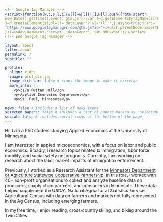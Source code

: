 ```yaml
---
<!-- Google Tag Manager -->
<script>(function(w,d,s,l,i){w[l]=w[l]||[];w[l].push({'gtm.start':
new Date().getTime(),event:'gtm.js'});var f=d.getElementsByTagName(s)[0],
j=d.createElement(s),dl=l!='dataLayer'?'&l='+l:'';j.async=true;j.src=
'https://www.googletagmanager.com/gtm.js?id='+i+dl;f.parentNode.insertBefore(j,f);
})(window,document,'script','dataLayer','GTM-MMRCVMXF');</script>
<!-- End Google Tag Manager -->

layout: about
title: about
permalink: /
subtitle: ""

profile:
  align: right
  image: prof_pic.jpg
  image_circular: false # crops the image to make it circular
  more_info: |
    <p>317a Ruttan Hall</p>
    <p>Applied Economics Department</p>
    <p>St. Paul, Minnesota</p>

news: false # includes a list of news items
selected_papers: false # includes a list of papers marked as "selected={true}"
social: false # includes social icons at the bottom of the page
---
```


Hi! I am a PhD student studying Applied Economics at the University of Minnesota.

I am interested in applied microeconomics, with a focus on labor and public economics. Broadly, I research topics related to immigration, labor force mobility, and social safety net programs. Currently, I am working on research about the labor market impacts of immigration enforcement.

Previously, I worked as a Research Assistant for the [Minnesota Department of Agriculture Statewide Cooperative Partnership](https://www.mda.state.mn.us/marketing/local-regional-partnership). In this role, I worked with 40+ non-profit organizations to collect and analyze baseline data on producers, supply chain partners, and consumers in Minnesota. These data helped supplement the USDA’s National Agricultural Statistics Service Agricultural Census with data on farmers and markets not fully represented in the Ag Census, including emerging farmers.

In my free time, I enjoy reading, cross-country skiing, and biking around the Twin Cities.

<!-- Google Tag Manager (noscript) -->
<noscript><iframe src="https://www.googletagmanager.com/ns.html?id=GTM-MMRCVMXF"
height="0" width="0" style="display:none;visibility:hidden"></iframe></noscript>
<!-- End Google Tag Manager (noscript) -->